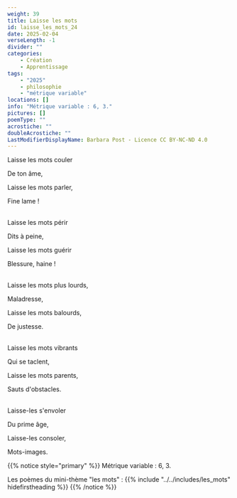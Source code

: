 ```yaml
---
weight: 39
title: Laisse les mots
id: laisse_les_mots_24
date: 2025-02-04
verseLength: -1
divider: ""
categories:
    - Création
    - Apprentissage
tags:
    - "2025"
    - philosophie
    - "métrique variable"
locations: []
info: "Métrique variable : 6, 3."
pictures: []
poemType: ""
acrostiche: ""
doubleAcrostiche: ""
LastModifierDisplayName: Barbara Post - Licence CC BY-NC-ND 4.0
---
```

Laisse les mots couler

De ton âme,

Laisse les mots parler,

Fine lame !

 \
Laisse les mots périr

Dits à peine,

Laisse les mots guérir

Blessure, haine !

 \
Laisse les mots plus lourds,

Maladresse,

Laisse les mots balourds,

De justesse.

 \
Laisse les mots vibrants

Qui se taclent,

Laisse les mots parents,

Sauts d'obstacles.

 \
Laisse-les s'envoler

Du prime âge,

Laisse-les consoler,

Mots-images.

{{% notice style="primary" %}}
Métrique variable : 6, 3.

Les poèmes du mini-thème "les mots" :
{{% include "../../includes/les_mots" hidefirstheading %}}
{{% /notice %}}